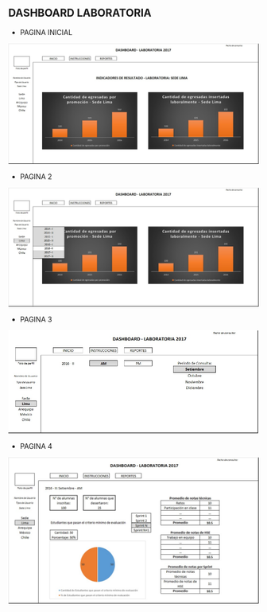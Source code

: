 ## DASHBOARD LABORATORIA

* PAGINA INICIAL

![Con titulo](image/Dashboard1.jpg "Pagina1")

* PAGINA 2

![Con titulo](image/Dashboard2.jpg "Pagina2")

* PAGINA 3

![Con titulo](image/Dashboard3.jpg "Pagina3")

* PAGINA 4

![Con titulo](image/Dashboard4.jpg "Pagina2")
